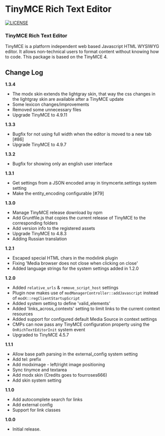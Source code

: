 # TinyMCE Rich Text Editor
[![LICENSE](https://img.shields.io/badge/License-GPL%20v2-blue.svg)](./LICENSE)

### TinyMCE Rich Text Editor
TinyMCE is a platform independent web based Javascript HTML WYSIWYG editor. It allows non-technical users to format content without knowing how to code. This package is based on the TinyMCE 4. 



## Change Log

__1.3.4__
- The modx skin extends the lightgray skin, that way the css changes in the lightgray skin are available after a TinyMCE update
- Some lexicon changes/improvements
- Removed some unnecessary files
- Upgrade TinyMCE to 4.9.11

__1.3.3__
- Bugfix for not using full width when the editor is moved to a new tab [#86]
- Upgrade TinyMCE to 4.9.7

__1.3.2__
- Bugfix for showing only an english user interface

__1.3.1__
- Get settings from a JSON encoded array in tinymcerte.settings system setting
- Make the entity_encoding configurable [#79]

__1.3.0__
- Manage TinyMCE release download by npm
- Add Gruntfile.js that copies the current release of TinyMCE to the corresponding folders
- Add version info to the registered assets
- Upgrade TinyMCE to  4.8.3
- Adding Russian translation

__1.2.1__
- Escaped special HTML chars in the modxlink plugin
- Fixing 'Media browser does not close when clicking on close'
- Added language strings for the system settings added in 1.2.0

__1.2.0__
- Added `relative_urls` & `remove_script_host` settings
- Plugin now makes use of `modManagerController::addJavascript` instead of `modX::regClientStartupScript`
- Added system setting to define 'valid_elements'
- Added 'links_across_contexts' setting to limit links to the current context resources
- Added support for configured default Media Source in context settings
- CMPs can now pass any TinyMCE configuration property using the `OnRichTextEditorInit` system event
- Upgraded to TinyMCE 4.5.7

__1.1.1__
- Allow base path parsing in the external_config system setting
- Add tel: prefix
- Add modximage - left/right image positioning
- Sync tinymce and textarea
- Add modx skin (Credits goes to fourroses666)
- Add skin system setting

__1.1.0__
- Add autocomplete search for links
- Add external config
- Support for link classes

__1.0.0__
- Initial release.

